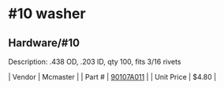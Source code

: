 # #10 washer
## Hardware/#10
Description: 	.438 OD, .203 ID, qty 100, fits 3/16 rivets 

| Vendor | Mcmaster | 
| Part # | [90107A011](http://www.mcmaster.com/) | 
| Unit Price | $4.80 | 
